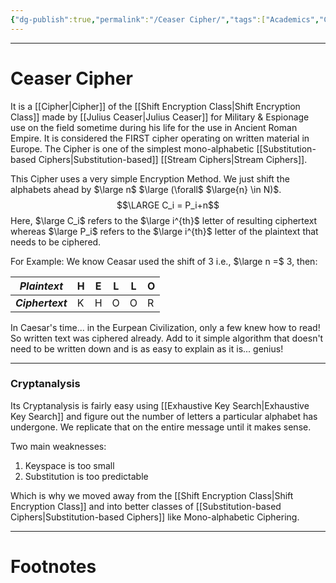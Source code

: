 ```yaml
---
{"dg-publish":true,"permalink":"/Ceaser Cipher/","tags":["Academics","CyberSec","Military","History"]}
---
```



---
# Ceaser Cipher
It is a [[Cipher\|Cipher]] of the [[Shift Encryption Class\|Shift Encryption Class]] made by [[Julius Ceaser\|Julius Ceaser]] for Military & Espionage use on the field sometime during his life for the use in Ancient Roman Empire. It is considered the FIRST cipher operating on written material in Europe. The Cipher is one of the simplest mono-alphabetic [[Substitution-based Ciphers\|Substitution-based]] [[Stream Ciphers\|Stream Ciphers]].

This Cipher uses a very simple Encryption Method. We just shift the alphabets ahead by $\large n$ $\large (\forall$ $\large{n} \in N)$.
$$\LARGE C_i = P_i+n$$
Here, $\large C_i$ refers to the $\large i^{th}$ letter of resulting ciphertext whereas $\large P_i$ refers to the  $\large i^{th}$ letter of the plaintext that needs to be ciphered.

For Example: We know Ceasar used the shift of 3 i.e., $\large n =$ 3, then:

| ***Plaintext***  | H   | E   | L   | L   | O   |
| ---------------- | --- | --- | --- | --- | --- |
| ***Ciphertext*** | K   | H   | O   | O   | R   |

In Caesar's time... in the Eurpean Civilization, only a few knew how to read! So written text was ciphered already. Add to it simple algorithm that doesn't need to be written down and is as easy to explain as it is... genius!

---
### Cryptanalysis
Its Cryptanalysis is fairly easy using [[Exhaustive Key Search\|Exhaustive Key Search]] and figure out the number of letters a particular alphabet has undergone. We replicate that on the entire message until it makes sense.

Two main weaknesses:
1. Keyspace is too small
2. Substitution is too predictable

Which is why we moved away from the [[Shift Encryption Class\|Shift Encryption Class]] and into better classes of [[Substitution-based Ciphers\|Substitution-based Ciphers]] like Mono-alphabetic Ciphering.

---
# Footnotes